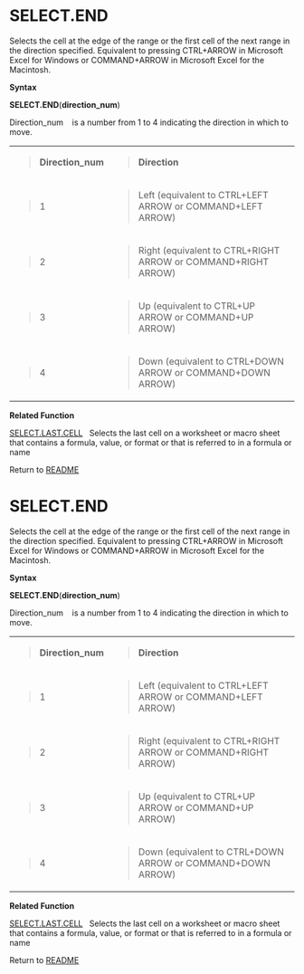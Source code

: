 # SELECT.END

Selects the cell at the edge of the range or the first cell of the next
range in the direction specified. Equivalent to pressing CTRL+ARROW in
Microsoft Excel for Windows or COMMAND+ARROW in Microsoft Excel for the
Macintosh.

**Syntax**

**SELECT.END**(**direction\_num**)

Direction\_num&nbsp;&nbsp;&nbsp;&nbsp;is a number from 1 to 4 indicating
the direction in which to move.

<table>
<tbody>
<tr class="odd">
<td><blockquote>
<p><strong>Direction_num</strong></p>
</blockquote></td>
<td><blockquote>
<p><strong>Direction</strong></p>
</blockquote></td>
</tr>
<tr class="even">
<td><blockquote>
<p>1</p>
</blockquote></td>
<td><blockquote>
<p>Left (equivalent to CTRL+LEFT ARROW or COMMAND+LEFT ARROW)</p>
</blockquote></td>
</tr>
<tr class="odd">
<td><blockquote>
<p>2</p>
</blockquote></td>
<td><blockquote>
<p>Right (equivalent to CTRL+RIGHT ARROW or COMMAND+RIGHT ARROW)</p>
</blockquote></td>
</tr>
<tr class="even">
<td><blockquote>
<p>3</p>
</blockquote></td>
<td><blockquote>
<p>Up (equivalent to CTRL+UP ARROW or COMMAND+UP ARROW)</p>
</blockquote></td>
</tr>
<tr class="odd">
<td><blockquote>
<p>4</p>
</blockquote></td>
<td><blockquote>
<p>Down (equivalent to CTRL+DOWN ARROW or COMMAND+DOWN ARROW)</p>
</blockquote></td>
</tr>
</tbody>
</table>

**Related Function**

[SELECT.LAST.CELL](SELECT.LAST.CELL.md)&nbsp;&nbsp;&nbsp;Selects the last cell on a worksheet
or macro sheet that contains a formula, value, or format or that is
referred to in a formula or name



Return to [README](README.md#S)

# SELECT.END

Selects the cell at the edge of the range or the first cell of the next
range in the direction specified. Equivalent to pressing CTRL+ARROW in
Microsoft Excel for Windows or COMMAND+ARROW in Microsoft Excel for the
Macintosh.

**Syntax**

**SELECT.END**(**direction\_num**)

Direction\_num&nbsp;&nbsp;&nbsp;&nbsp;is a number from 1 to 4 indicating
the direction in which to move.

<table>
<tbody>
<tr class="odd">
<td><blockquote>
<p><strong>Direction_num</strong></p>
</blockquote></td>
<td><blockquote>
<p><strong>Direction</strong></p>
</blockquote></td>
</tr>
<tr class="even">
<td><blockquote>
<p>1</p>
</blockquote></td>
<td><blockquote>
<p>Left (equivalent to CTRL+LEFT ARROW or COMMAND+LEFT ARROW)</p>
</blockquote></td>
</tr>
<tr class="odd">
<td><blockquote>
<p>2</p>
</blockquote></td>
<td><blockquote>
<p>Right (equivalent to CTRL+RIGHT ARROW or COMMAND+RIGHT ARROW)</p>
</blockquote></td>
</tr>
<tr class="even">
<td><blockquote>
<p>3</p>
</blockquote></td>
<td><blockquote>
<p>Up (equivalent to CTRL+UP ARROW or COMMAND+UP ARROW)</p>
</blockquote></td>
</tr>
<tr class="odd">
<td><blockquote>
<p>4</p>
</blockquote></td>
<td><blockquote>
<p>Down (equivalent to CTRL+DOWN ARROW or COMMAND+DOWN ARROW)</p>
</blockquote></td>
</tr>
</tbody>
</table>

**Related Function**

[SELECT.LAST.CELL](SELECT.LAST.CELL.md)&nbsp;&nbsp;&nbsp;Selects the last cell on a worksheet
or macro sheet that contains a formula, value, or format or that is
referred to in a formula or name



Return to [README](README.md#S)

